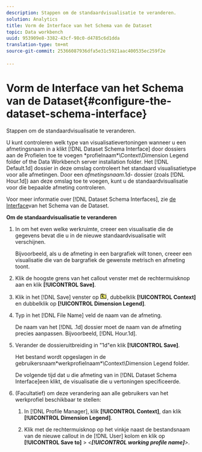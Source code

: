 ```yaml
---
description: Stappen om de standaardvisualisatie te veranderen.
solution: Analytics
title: Vorm de Interface van het Schema van de Dataset
topic: Data workbench
uuid: 953909e8-3382-43cf-98c0-d4785c6d1dda
translation-type: tm+mt
source-git-commit: 25366087936dfa5e31c5921aac400535ec259f2e

---
```



# Vorm de Interface van het Schema van de Dataset{#configure-the-dataset-schema-interface}

Stappen om de standaardvisualisatie te veranderen.

U kunt controleren welk type van visualisatievertoningen wanneer u een afmetingsnaam in a klikt [!DNL Dataset Schema Interface] door dossiers aan de Profielen toe te voegen \*profielnaam*\Context\Dimension Legend folder of the Data Workbench server installation folder. Het [!DNL Default.1d] dossier in deze omslag controleert het standaard visualisatietype voor alle afmetingen. Door een *afmetingsnaam*.1d- dossier (zoals [!DNL Hour.1d]) aan deze omslag toe te voegen, kunt u de standaardvisualisatie voor die bepaalde afmeting controleren.

Voor meer informatie over [!DNL Dataset Schema Interfaces], zie [de Interface](../../../home/c-get-started/c-admin-intrf/c-dtst-sch-intrf.md#concept-e147b3a5b542453ca2b121e1c85bb175)van het Schema van de Dataset.

**Om de standaardvisualisatie te veranderen**

1. In om het even welke werkruimte, creeer een visualisatie die de gegevens bevat die u in de nieuwe standaardvisualisatie wilt verschijnen.

   Bijvoorbeeld, als u de afmeting in een bargrafiek wilt tonen, creeer een visualisatie die van de bargrafiek de gewenste metrisch en afmeting toont.

1. Klik de hoogste grens van het callout venster met de rechtermuisknop aan en klik **[!UICONTROL Save]**.
1. Klik in het [!DNL Save] venster op ![](assets/btn_folder_up.png), dubbelklik **[!UICONTROL Context]** en dubbelklik op **[!UICONTROL Dimension Legend]**.
1. Typ in het [!DNL File Name] veld de naam van de afmeting.

   De naam van het [!DNL .1d] dossier moet de naam van de afmeting precies aanpassen. Bijvoorbeeld, [!DNL Hour.1d].

1. Verander de dossieruitbreiding in &quot;1d&quot;en klik **[!UICONTROL Save]**.

   Het bestand wordt opgeslagen in de gebruikersnaam\*werkprofielnaam*\Context\Dimension Legend folder.

   De volgende tijd dat u die afmeting van in [!DNL Dataset Schema Interface]een klikt, de visualisatie die u vertoningen specificeerde.

1. (Facultatief) om deze verandering aan alle gebruikers van het werkprofiel beschikbaar te stellen:

   1. In [!DNL Profile Manager], klik **[!UICONTROL Context]**, dan klik **[!UICONTROL Dimension Legend]**.

   1. Klik met de rechtermuisknop op het vinkje naast de bestandsnaam van de nieuwe callout in de [!DNL User] kolom en klik op **[!UICONTROL Save to]** > *&lt;**[!UICONTROL working profile name]**>*.

